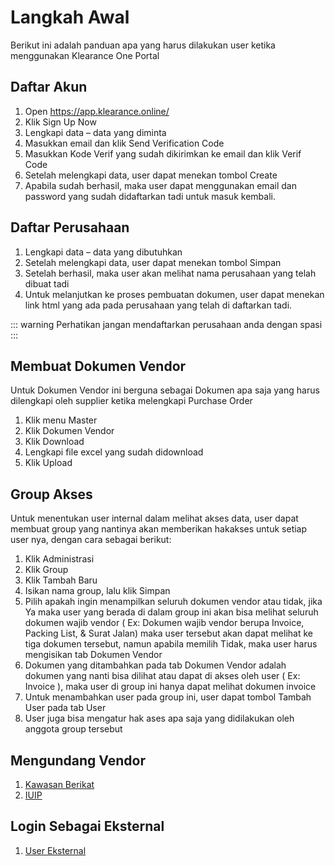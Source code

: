 # Langkah Awal
Berikut ini adalah panduan apa yang harus dilakukan user ketika menggunakan Klearance One Portal

## Daftar Akun
1.	Open https://app.klearance.online/
2.	Klik Sign Up Now
3.	Lengkapi data – data yang diminta
4.	Masukkan email dan klik Send Verification Code
5.	Masukkan Kode Verif yang sudah dikirimkan ke email dan klik Verif Code
6.	Setelah melengkapi data, user dapat menekan tombol Create
7.	Apabila sudah berhasil, maka user dapat menggunakan email dan password yang sudah didaftarkan tadi untuk masuk kembali.



## Daftar Perusahaan
1.	Lengkapi data – data yang dibutuhkan
2.	Setelah melengkapi data, user dapat menekan tombol Simpan
3.	Setelah berhasil, maka user akan melihat nama perusahaan yang telah dibuat tadi
4.	Untuk melanjutkan ke proses pembuatan dokumen, user dapat menekan link html yang ada pada perusahaan yang telah di daftarkan tadi.

::: warning
Perhatikan jangan mendaftarkan perusahaan anda dengan spasi
:::


## Membuat Dokumen Vendor
Untuk Dokumen Vendor ini berguna sebagai Dokumen apa saja yang harus dilengkapi oleh supplier ketika melengkapi Purchase Order	
1.	Klik menu Master
2.	Klik Dokumen Vendor
3.	Klik Download
4.	Lengkapi file excel yang sudah didownload
5.	Klik Upload

## Group Akses
Untuk menentukan user internal dalam melihat akses data, user dapat membuat group yang nantinya akan memberikan hakakses untuk setiap user nya, dengan cara sebagai berikut:
1.	Klik Administrasi
2.	Klik Group
3.	Klik Tambah Baru
4.	Isikan nama group, lalu klik Simpan
5.	Pilih apakah ingin menampilkan seluruh dokumen vendor atau tidak, jika Ya maka user yang berada di dalam group ini akan bisa melihat seluruh dokumen wajib vendor ( Ex: Dokumen wajib vendor berupa Invoice, Packing List, & Surat Jalan) maka user tersebut akan dapat melihat ke tiga dokumen tersebut, namun apabila memilih Tidak, maka user harus mengisikan tab Dokumen Vendor
6.	Dokumen yang ditambahkan pada tab Dokumen Vendor adalah dokumen yang nanti bisa dilihat atau dapat di akses oleh user ( Ex: Invoice ), maka user di group ini hanya dapat melihat dokumen invoice
7.	Untuk menambahkan user pada group ini, user dapat tombol Tambah User pada tab User
8.	User juga bisa mengatur hak ases apa saja yang didilakukan oleh anggota group tersebut

## Mengundang Vendor
1. [Kawasan Berikat](/klrkb/mengundangvendorkb/#mengundang-vendor) 
2. [IUIP](/klriuip/mengundangvendoriuip/#mengundang-vendor)

## Login Sebagai Eksternal
1. [User Eksternal](/krliuip/usereksternal)